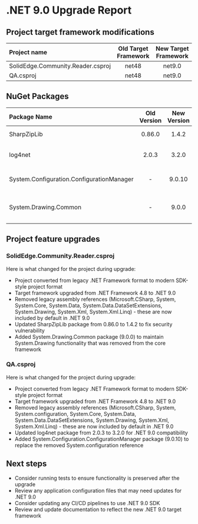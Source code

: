 # .NET 9.0 Upgrade Report

## Project target framework modifications

| Project name  | Old Target Framework    | New Target Framework    |
|:-----------------------------------------------|:-----------------------:|:-----------------------:|
| SolidEdge.Community.Reader.csproj             | net48          | net9.0 |
| QA.csproj     | net48       | net9.0      |

## NuGet Packages

| Package Name  | Old Version | New Version | Description       |
|:-------------------------------------------|:-----------:|:-----------:|-----------------------------------------------|
| SharpZipLib   | 0.86.0  | 1.4.2       | Security vulnerability fix        |
| log4net             | 2.0.3       | 3.2.0       | Updated for .NET 9.0 compatibility    |
| System.Configuration.ConfigurationManager | -     | 9.0.10    | Added for configuration support               |
| System.Drawing.Common        | -    | 9.0.0       | Added to replace System.Drawing references   |

## Project feature upgrades

### SolidEdge.Community.Reader.csproj

Here is what changed for the project during upgrade:

- Project converted from legacy .NET Framework format to modern SDK-style project format
- Target framework upgraded from .NET Framework 4.8 to .NET 9.0
- Removed legacy assembly references (Microsoft.CSharp, System, System.Core, System.Data, System.Data.DataSetExtensions, System.Drawing, System.Xml, System.Xml.Linq) - these are now included by default in .NET 9.0
- Updated SharpZipLib package from 0.86.0 to 1.4.2 to fix security vulnerability
- Added System.Drawing.Common package (9.0.0) to maintain System.Drawing functionality that was removed from the core framework

### QA.csproj

Here is what changed for the project during upgrade:

- Project converted from legacy .NET Framework format to modern SDK-style project format  
- Target framework upgraded from .NET Framework 4.8 to .NET 9.0
- Removed legacy assembly references (Microsoft.CSharp, System, System.configuration, System.Core, System.Data, System.Data.DataSetExtensions, System.Drawing, System.Xml, System.Xml.Linq) - these are now included by default in .NET 9.0
- Updated log4net package from 2.0.3 to 3.2.0 for .NET 9.0 compatibility
- Added System.Configuration.ConfigurationManager package (9.0.10) to replace the removed System.configuration reference

## Next steps

- Consider running tests to ensure functionality is preserved after the upgrade
- Review any application configuration files that may need updates for .NET 9.0
- Consider updating any CI/CD pipelines to use .NET 9.0 SDK
- Review and update documentation to reflect the new .NET 9.0 target framework

